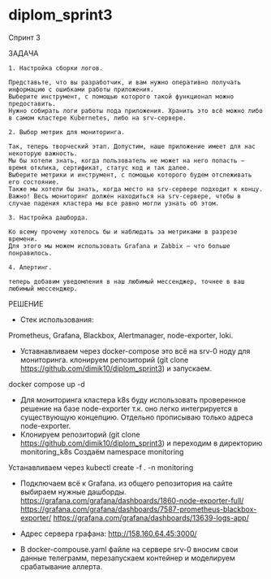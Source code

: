# diplom_sprint3

Спринт 3

ЗАДАЧА

```
1. Настройка сборки логов.

Представьте, что вы разработчик, и вам нужно оперативно получать информацию с ошибками работы приложения.
Выберите инструмент, с помощью которого такой функционал можно предоставить. 
Нужно собирать логи работы пода приложения. Хранить это всё можно либо в самом кластере Kubernetes, либо на srv-сервере.

2. Выбор метрик для мониторинга.

Так, теперь творческий этап. Допустим, наше приложение имеет для нас некоторую важность. 
Мы бы хотели знать, когда пользователь не может на него попасть — время отклика, сертификат, статус код и так далее. 
Выберите метрики и инструмент, с помощью которого будем отслеживать его состояние.
Также мы хотели бы знать, когда место на srv-сервере подходит к концу.
Важно! Весь мониторинг должен находиться на srv-сервере, чтобы в случае падения кластера мы все равно могли узнать об этом.

3. Настройка дашборда.

Ко всему прочему хотелось бы и наблюдать за метриками в разрезе времени.
Для этого мы можем использовать Grafana и Zabbix — что больше понравилось.

4. Алертинг.

теперь добавим уведомления в наш любимый мессенджер, точнее в ваш любимый мессенджер. 

```

РЕШЕНИЕ

- Стек использования:

Prometheus,
Grafana,
Blackbox,
Alertmanager,
node-exporter,
loki.


- Уставнавливаем через docker-compose это всё на srv-0 ноду для мониторинга.
клонируем репозиторий  (git clone https://github.com/dimik10/diplom_sprint3) и запускаем.

docker compose up -d 

- Для мониторинга кластера k8s буду использовать проверенное решение на бaзе node-exporter т.к. оно легко 
интегрируется в существующую концепцию. Отдельно прописываю только адреса node-exporter.
- Клонируем репозиторий  (git clone https://github.com/dimik10/diplom_sprint3) и переходим в директорию monitoring_k8s
Создаём namespace monitoring 

Устанавливаем через kubectl create -f . -n monitoring


- Подключаем всё к Grafana.
из общего репозитория на сайте выбираем нужные дашборды.
https://grafana.com/grafana/dashboards/1860-node-exporter-full/
https://grafana.com/grafana/dashboards/7587-prometheus-blackbox-exporter/
https://grafana.com/grafana/dashboards/13639-logs-app/

- Адрес сервера графана: http://158.160.64.45:3000/

- В docker-compouse.yaml файле на сервере srv-0 вносим свои данные телеграмм, перезапускаем контейнер и моделируем срабатывание аллерта.

